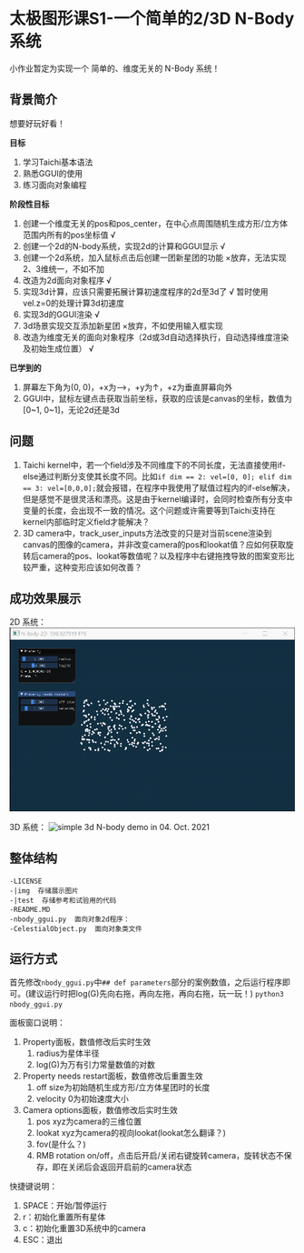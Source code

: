 # 太极图形课S1-一个简单的2/3D N-Body 系统
小作业暂定为实现一个 简单的、维度无关的 N-Body 系统！

## 背景简介
想要好玩好看！

**目标**
1. 学习Taichi基本语法
2. 熟悉GGUI的使用
3. 练习面向对象编程

**阶段性目标**
1. 创建一个维度无关的pos和pos_center，在中心点周围随机生成方形/立方体范围内所有的pos坐标值 √
2. 创建一个2d的N-body系统，实现2d的计算和GGUI显示 √
3. 创建一个2d系统，加入鼠标点击后创建一团新星团的功能 ×放弃，无法实现2、3维统一，不如不加
4. 改造为2d面向对象程序 √
5. 实现3d计算，应该只需要拓展计算初速度程序的2d至3d了 √ 暂时使用vel.z=0的处理计算3d初速度
6. 实现3d的GGUI渲染 √
7. 3d场景实现交互添加新星团 ×放弃，不如使用输入框实现
8. 改造为维度无关的面向对象程序（2d或3d自动选择执行，自动选择维度渲染及初始生成位置） √

**已学到的**
1. 屏幕左下角为(0, 0)，+x为-->，+y为↑，+z为垂直屏幕向外
2. GGUI中，鼠标左键点击获取当前坐标，获取的应该是canvas的坐标，数值为[0~1, 0~1]，无论2d还是3d

## 问题
1. Taichi kernel中，若一个field涉及不同维度下的不同长度，无法直接使用if-else通过判断分支使其长度不同。比如`if dim == 2: vel=[0, 0]; elif dim == 3: vel=[0,0,0];`就会报错，在程序中我使用了赋值过程内的if-else解决，但是感觉不是很灵活和漂亮。这是由于kernel编译时，会同时检查所有分支中变量的长度，会出现不一致的情况。这个问题或许需要等到Taichi支持在kernel内部临时定义field才能解决？
2. 3D camera中，track_user_inputs方法改变的只是对当前scene渲染到canvas的图像的camera，并非改变camera的pos和lookat值？应如何获取旋转后camera的pos、lookat等数值呢？以及程序中右键拖拽导致的图案变形比较严重，这种变形应该如何改善？

## 成功效果展示
2D 系统：
![simple 2d N-body demo in 04. Oct. 2021](./img/my_nbody_ggui_show_211004_03.gif)

3D 系统：
![simple 3d N-body demo in 04. Oct. 2021](./img/my_nbody_ggui_show_211004_02.gif)

## 整体结构
```
-LICENSE
-|img  存储展示图片
-|test  存储参考和试验用的代码
-README.MD
-nbody_ggui.py  面向对象2d程序：
-CelestialObject.py  面向对象类文件
```

## 运行方式

首先修改`nbody_ggui.py`中`## def parameters`部分的案例数值，之后运行程序即可。(建议运行时把log(G)先向右拖，再向左拖，再向右拖，玩一玩！)
`python3 nbody_ggui.py`

面板窗口说明：
1. Property面板，数值修改后实时生效
   1. radius为星体半径
   2. log(G)为万有引力常量数值的对数
2. Property needs restart面板，数值修改后重置生效
   1. off size为初始随机生成方形/立方体星团时的长度
   2. velocity 0为初始速度大小
3. Camera options面板，数值修改后实时生效
   1. pos xyz为camera的三维位置
   2. lookat xyz为camera的视向lookat(lookat怎么翻译？)
   3. fov(是什么？)
   4. RMB rotation on/off，点击后开启/关闭右键旋转camera，旋转状态不保存，即在关闭后会返回开启前的camera状态

快捷键说明：
1. SPACE：开始/暂停运行
2. r：初始化重置所有星体
3. c：初始化重置3D系统中的camera
4. ESC：退出
